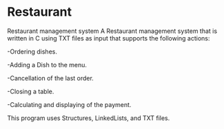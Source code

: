 # Restaurant
Restaurant management system
A Restaurant management system that is written in C using TXT files as input that supports the following actions:

-Ordering dishes.

-Adding a Dish to the menu.

-Cancellation of the last order.

-Closing a table.

-Calculating and displaying of the payment.

This program uses Structures, LinkedLists, and TXT files.
